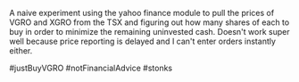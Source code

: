 A naive experiment using the yahoo finance module to pull the prices of VGRO and XGRO from the TSX and figuring out how many shares of each to buy in order to minimize the remaining uninvested cash. Doesn't work super well because price reporting is delayed and I can't enter orders instantly either. 

#justBuyVGRO 
#notFinancialAdvice
#stonks
